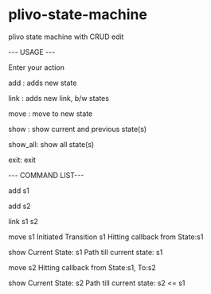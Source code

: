 # plivo-state-machine
plivo state machine with CRUD
edit 

--- USAGE ---

Enter your action

add   : adds new state

link   : adds new link, b/w states

move    : move to new state

show    : show current and previous state(s)

show_all: show all state(s)

exit: exit

--- COMMAND LIST---

add s1

add s2

link s1 s2

move s1
Initiated Transition s1
Hitting callback from State:s1

show
Current State: s1
Path till current state: s1

move s2
Hitting callback from State:s1, To:s2

show
Current State: s2
Path till current state: s2 <= s1
